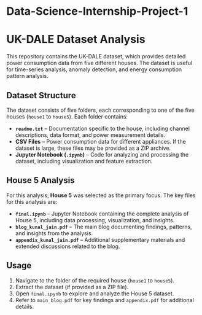 # Data-Science-Internship-Project-1

# UK-DALE Dataset Analysis  

This repository contains the UK-DALE dataset, which provides detailed power consumption data from five different houses. The dataset is useful for time-series analysis, anomaly detection, and energy consumption pattern analysis.  

## Dataset Structure  

The dataset consists of five folders, each corresponding to one of the five houses (`house1` to `house5`). Each folder contains:  

- **`readme.txt`** – Documentation specific to the house, including channel descriptions, data format, and power measurement details.  
- **CSV Files** – Power consumption data for different appliances. If the dataset is large, these files may be provided as a ZIP archive.  
- **Jupyter Notebook (`.ipynb`)** – Code for analyzing and processing the dataset, including visualization and feature extraction.  

## House 5 Analysis  

For this analysis, **House 5** was selected as the primary focus. The key files for this analysis are:  

- **`final.ipynb`** – Jupyter Notebook containing the complete analysis of House 5, including data processing, visualization, and insights.  
- **`blog_kunal_jain.pdf`** – The main blog documenting findings, patterns, and insights from the analysis.  
- **`appendix_kunal_jain.pdf`** – Additional supplementary materials and extended discussions related to the blog.  

## Usage  

1. Navigate to the folder of the required house (`house1` to `house5`).  
2. Extract the dataset (if provided as a ZIP file).  
3. Open `final.ipynb` to explore and analyze the House 5 dataset.  
4. Refer to `main_blog.pdf` for key findings and `appendix.pdf` for additional details.  
